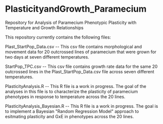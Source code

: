 # PlasticityandGrowth_Paramecium
Repository for Analysis of Paramecium Phenotypic Plasticity with Temperature and Growth Relationships

This repository currently contains the following files:

Plast_StartPop_Data.csv -- This csv file contains morphological and movement data for 20 outcrossed lines of paramecium that were grown for two days at seven different temperatures.

StartPop_TPC.csv -- This csv file contains growth rate data for the same 20 outcrossed lines in the Plast_StartPop_Data.csv file across seven different temperatures.

PlasticityAnalysis.R -- This R file is a work in progress. The goal of the analyses in this file is to characterize the plasticity of paramecium phenotypes in response to temperature across the 20 lines.

PlasticityAnalysis_Bayesian.R -- This R file is a work in progress. The goal is to implement a Bayesian "Random Regression Model" approach to esitmating plasticity and GxE in phenotypes across the 20 lines.
